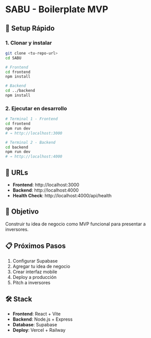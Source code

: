 # SABU - Boilerplate MVP

## 🚀 Setup Rápido

### 1. Clonar y instalar
```bash
git clone <tu-repo-url>
cd SABU

# Frontend
cd frontend
npm install

# Backend
cd ../backend
npm install
```

### 2. Ejecutar en desarrollo
```bash
# Terminal 1 - Frontend
cd frontend
npm run dev
# → http://localhost:3000

# Terminal 2 - Backend
cd backend
npm run dev
# → http://localhost:4000
```

## 📱 URLs
- **Frontend**: http://localhost:3000
- **Backend**: http://localhost:4000
- **Health Check**: http://localhost:4000/api/health

## 🎯 Objetivo
Construir tu idea de negocio como MVP funcional para presentar a inversores.

## 📋 Próximos Pasos
1. Configurar Supabase
2. Agregar tu idea de negocio
3. Crear interfaz mobile
4. Deploy a producción
5. Pitch a inversores

## 🛠️ Stack
- **Frontend**: React + Vite
- **Backend**: Node.js + Express
- **Database**: Supabase
- **Deploy**: Vercel + Railway